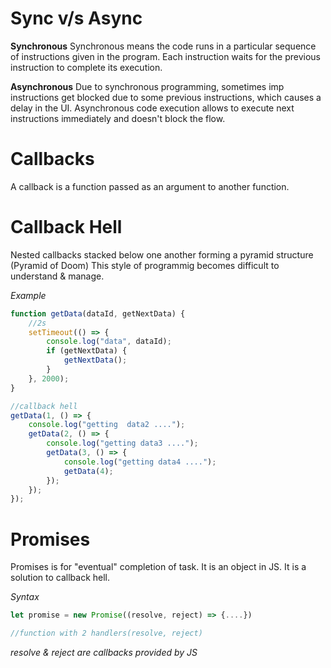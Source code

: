# Sync v/s Async

**Synchronous**
Synchronous means the code runs in a particular sequence of instructions given in the program. Each instruction waits for the previous instruction to complete its execution.

**Asynchronous**
Due to synchronous programming, sometimes imp instructions get blocked due to some previous instructions, which causes a delay in the UI. Asynchronous code execution allows to execute next instructions immediately and doesn't block the flow.

# Callbacks
A callback is a function passed as an argument to another function.

# Callback Hell
Nested callbacks stacked below one another forming a pyramid structure (Pyramid of Doom)
This style of programmig becomes difficult to understand & manage.

*Example*

```Javascript
function getData(dataId, getNextData) {
    //2s
    setTimeout(() => {
        console.log("data", dataId);
        if (getNextData) {
            getNextData();
        }
    }, 2000);
}

//callback hell
getData(1, () => {
    console.log("getting  data2 ....");
    getData(2, () => {
        console.log("getting data3 ....");
        getData(3, () => {
            console.log("getting data4 ....");
            getData(4);
        });
    });
});
```

# Promises 
Promises is for "eventual" completion of task. It is an object in JS. It is a solution to callback hell.

*Syntax*
```javascript
let promise = new Promise((resolve, reject) => {....})

//function with 2 handlers(resolve, reject)
```
*resolve & reject are callbacks provided by JS*
